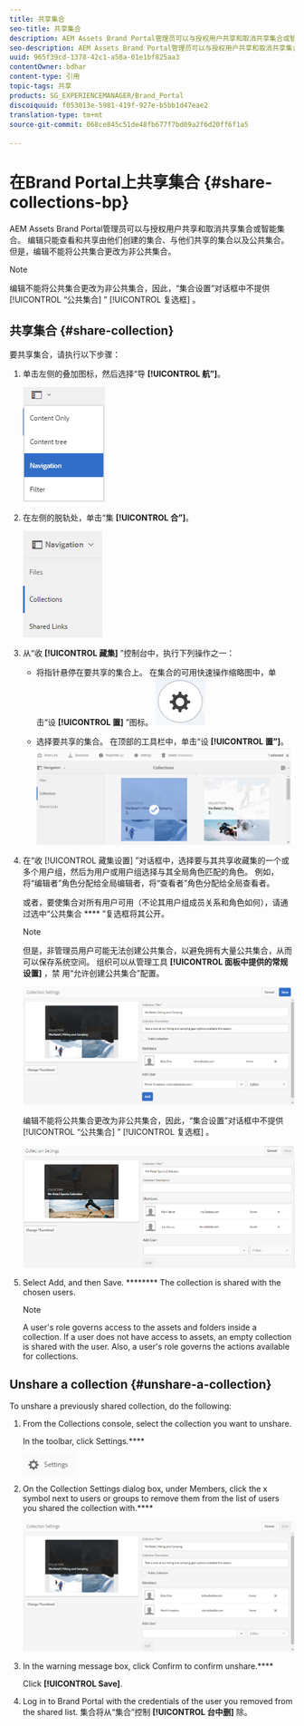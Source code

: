 ```yaml
---
title: 共享集合
seo-title: 共享集合
description: AEM Assets Brand Portal管理员可以与授权用户共享和取消共享集合或智能集合。 编辑只能查看和共享由他们创建的集合、与他们共享的集合以及公共集合。
seo-description: AEM Assets Brand Portal管理员可以与授权用户共享和取消共享集合或智能集合。 编辑只能查看和共享由他们创建的集合、与他们共享的集合以及公共集合。
uuid: 965f39cd-1378-42c1-a58a-01e1bf825aa3
contentOwner: bdhar
content-type: 引用
topic-tags: 共享
products: SG_EXPERIENCEMANAGER/Brand_Portal
discoiquuid: f053013e-5981-419f-927e-b5bb1d47eae2
translation-type: tm+mt
source-git-commit: 068ce845c51de48fb677f7bd09a2f6d20ff6f1a5

---
```



# 在Brand Portal上共享集合 {#share-collections-bp}

AEM Assets Brand Portal管理员可以与授权用户共享和取消共享集合或智能集合。 编辑只能查看和共享由他们创建的集合、与他们共享的集合以及公共集合。 但是，编辑不能将公共集合更改为非公共集合。

>[!NOTE]
>
>编辑不能将公共集合更改为非公共集合，因此，“集合设置”对话框中不提供 [!UICONTROL “公共集合] ” [!UICONTROL 复选框] 。

## 共享集合 {#share-collection}

要共享集合，请执行以下步骤：

1. 单击左侧的叠加图标，然后选择“导 **[!UICONTROL 航”]**。

   ![](assets/contenttree-1.png)

2. 在左侧的脱轨处，单击“集 **[!UICONTROL 合”]**。

   ![](assets/access_collections.png)

3. 从“收 **[!UICONTROL 藏集]** ”控制台中，执行下列操作之一：

   * 将指针悬停在要共享的集合上。 在集合的可用快速操作缩略图中，单击“设 **[!UICONTROL 置]** ”图标。
   ![](assets/settings_thumbnail.png)

   * 选择要共享的集合。 在顶部的工具栏中，单击“设 **[!UICONTROL 置”]**。
   ![](assets/collection-sharing.png)

4. 在“收 [!UICONTROL 藏集设置] ”对话框中，选择要与其共享收藏集的一个或多个用户组，然后为用户或用户组选择与其全局角色匹配的角色。 例如，将“编辑者”角色分配给全局编辑者，将“查看者”角色分配给全局查看者。

   或者，要使集合对所有用户可用（不论其用户组成员关系和角色如何），请通过选中“公共集合 **** ”复选框将其公开。

   >[!NOTE]
   >
   >但是，非管理员用户可能无法创建公共集合，以避免拥有大量公共集合，从而可以保存系统空间。 组织可以从管理工具 **[!UICONTROL 面板中提供的常规设置]** ，禁  用“允许创建公共集合”配置。

   ![](assets/collection_sharingadduser.png)

   编辑不能将公共集合更改为非公共集合，因此，“集合设置”对话框中不提供 [!UICONTROL “公共集合] ” [!UICONTROL 复选框] 。

   ![](assets/collection-setting-editor.png)

5. Select Add, and then Save. ******** The collection is shared with the chosen users.

   >[!NOTE]
   >
   >A user's role governs access to the assets and folders inside a collection. If a user does not have access to assets, an empty collection is shared with the user. Also, a user's role governs the actions available for collections.

## Unshare a collection {#unshare-a-collection}

To unshare a previously shared collection, do the following:

1. From the Collections console, select the collection you want to unshare.

   In the toolbar, click Settings.****

   ![](assets/collection_settings.png)

2. On the Collection Settings dialog box, under Members, click the x symbol next to users or groups to remove them from the list of users you shared the collection with.****

   ![](assets/unshare_collection.png)

3. In the warning message box, click Confirm to confirm unshare.****

   Click **[!UICONTROL Save]**.

4. Log in to Brand Portal with the credentials of the user you removed from the shared list. 集合将从“集合”控制 **[!UICONTROL 台中删]** 除。
